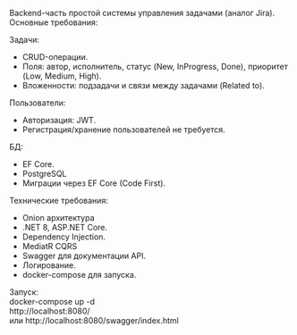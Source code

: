 Backend-часть простой системы управления задачами (аналог Jira).   
Основные требования:

Задачи:
- CRUD-операции.
- Поля: автор, исполнитель, статус (New, InProgress, Done), приоритет (Low, Medium, High).
- Вложенности: подзадачи и связи между задачами (Related to).

Пользователи:
- Авторизация: JWT.
- Регистрация/хранение пользователей не требуется.

БД:
- EF Core.
- PostgreSQL
- Миграции через EF Core (Code First).

Технические требования:

- Onion архитектура
- .NET 8, ASP.NET Core.
- Dependency Injection.
- MediatR CQRS
- Swagger для документации API.
- Логирование.
- docker-compose для запуска.

Запуск:   
  docker-compose up -d   
  http://localhost:8080/   
  или http://localhost:8080/swagger/index.html   
